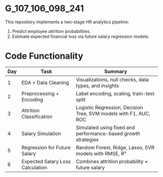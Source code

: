 # G_107_106_098_241
This repository implements a two-stage HR analytics pipeline:
1. Predict employee attrition probabilities.
2. Estimate expected financial loss via future salary regression models.

# Code Functionality

| Day | Task                                     | Summary                                                                 |
|-----|------------------------------------------|-------------------------------------------------------------------------|
| 1   | EDA + Data Cleaning                      | Visualizations, null checks, data types, and insights                   |
| 2   | Preprocessing + Encoding                 | Label encoding, scaling, train-test split                               |
| 3   | Attrition Classification                 | Logistic Regression, Decision Tree, SVM models with F1, AUC, ROC        |
| 4   | Salary Simulation                        | Simulated using fixed and performance-based growth strategies           |
| 5   | Regression for Future Salary             | Random Forest, Ridge, Lasso, SVR models with RMSE, R²                   |
| 6   | Expected Salary Loss Calculation         | Combines attrition probability × future salary                          |

